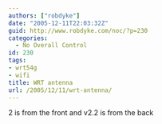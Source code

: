 ```yaml
---
authors: ["robdyke"]
date: "2005-12-11T22:03:32Z"
guid: http://www.robdyke.com/noc/?p=230
categories:
  - No Overall Control
id: 230
tags:
- wrt54g
- wifi
title: WRT antenna
url: /2005/12/11/wrt-antenna/
---
```

2 is from the front and v2.2 is from the back